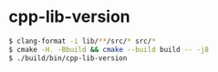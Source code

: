 # cpp-lib-version

```sh
$ clang-format -i lib/**/src/* src/*
$ cmake -H. -Bbuild && cmake --build build -- -j8
$ ./build/bin/cpp-lib-version
```
